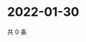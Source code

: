 # 2022-01-30

共 0 条

<!-- BEGIN WEIBO -->
<!-- 最后更新时间 Sun Jan 30 2022 06:08:15 GMT+0800 (China Standard Time) -->

<!-- END WEIBO -->
